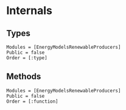 # Internals

## Types

```@autodocs
Modules = [EnergyModelsRenewableProducers]
Public = false
Order = [:type]
```

## Methods

```@autodocs
Modules = [EnergyModelsRenewableProducers]
Public = false
Order = [:function]
```
